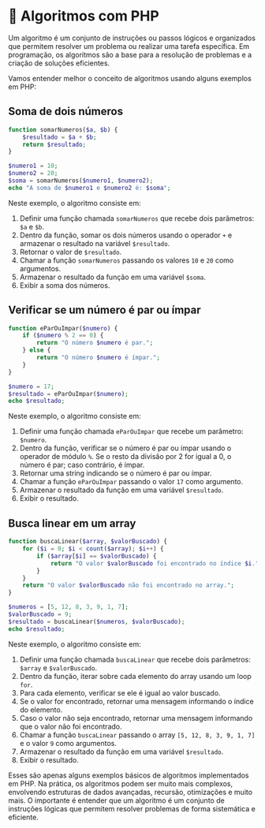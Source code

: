# 🔂 Algoritmos com PHP

Um algoritmo é um conjunto de instruções ou passos lógicos e organizados que permitem resolver um problema ou realizar uma tarefa específica. Em programação, os algoritmos são a base para a resolução de problemas e a criação de soluções eficientes.

Vamos entender melhor o conceito de algoritmos usando alguns exemplos em PHP:

## Soma de dois números

```php
function somarNumeros($a, $b) {
    $resultado = $a + $b;
    return $resultado;
}

$numero1 = 10;
$numero2 = 20;
$soma = somarNumeros($numero1, $numero2);
echo "A soma de $numero1 e $numero2 é: $soma";
```

Neste exemplo, o algoritmo consiste em:
1. Definir uma função chamada `somarNumeros` que recebe dois parâmetros: `$a` e `$b`.
2. Dentro da função, somar os dois números usando o operador `+` e armazenar o resultado na variável `$resultado`.
3. Retornar o valor de `$resultado`.
4. Chamar a função `somarNumeros` passando os valores `10` e `20` como argumentos.
5. Armazenar o resultado da função em uma variável `$soma`.
6. Exibir a soma dos números.

## Verificar se um número é par ou ímpar

```php
function eParOuImpar($numero) {
    if ($numero % 2 == 0) {
        return "O número $numero é par.";
    } else {
        return "O número $numero é ímpar.";
    }
}

$numero = 17;
$resultado = eParOuImpar($numero);
echo $resultado;
```

Neste exemplo, o algoritmo consiste em:
1. Definir uma função chamada `eParOuImpar` que recebe um parâmetro: `$numero`.
2. Dentro da função, verificar se o número é par ou ímpar usando o operador de módulo `%`. Se o resto da divisão por 2 for igual a 0, o número é par; caso contrário, é ímpar.
3. Retornar uma string indicando se o número é par ou ímpar.
4. Chamar a função `eParOuImpar` passando o valor `17` como argumento.
5. Armazenar o resultado da função em uma variável `$resultado`.
6. Exibir o resultado.

## Busca linear em um array

```php
function buscaLinear($array, $valorBuscado) {
    for ($i = 0; $i < count($array); $i++) {
        if ($array[$i] == $valorBuscado) {
            return "O valor $valorBuscado foi encontrado no índice $i.";
        }
    }
    return "O valor $valorBuscado não foi encontrado no array.";
}

$numeros = [5, 12, 8, 3, 9, 1, 7];
$valorBuscado = 9;
$resultado = buscaLinear($numeros, $valorBuscado);
echo $resultado;
```

Neste exemplo, o algoritmo consiste em:
1. Definir uma função chamada `buscaLinear` que recebe dois parâmetros: `$array` e `$valorBuscado`.
2. Dentro da função, iterar sobre cada elemento do array usando um loop `for`.
3. Para cada elemento, verificar se ele é igual ao valor buscado.
4. Se o valor for encontrado, retornar uma mensagem informando o índice do elemento.
5. Caso o valor não seja encontrado, retornar uma mensagem informando que o valor não foi encontrado.
6. Chamar a função `buscaLinear` passando o array `[5, 12, 8, 3, 9, 1, 7]` e o valor `9` como argumentos.
7. Armazenar o resultado da função em uma variável `$resultado`.
8. Exibir o resultado.

Esses são apenas alguns exemplos básicos de algoritmos implementados em PHP. Na prática, os algoritmos podem ser muito mais complexos, envolvendo estruturas de dados avançadas, recursão, otimizações e muito mais. O importante é entender que um algoritmo é um conjunto de instruções lógicas que permitem resolver problemas de forma sistemática e eficiente.